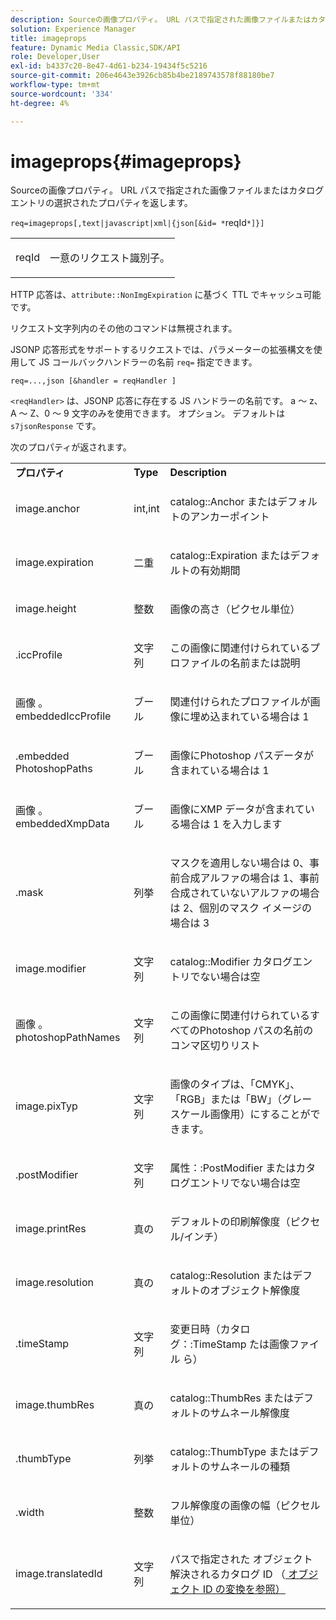 ```yaml
---
description: Sourceの画像プロパティ。 URL パスで指定された画像ファイルまたはカタログエントリの選択されたプロパティを返します。
solution: Experience Manager
title: imageprops
feature: Dynamic Media Classic,SDK/API
role: Developer,User
exl-id: b4337c20-8e47-4d61-b234-19434f5c5216
source-git-commit: 206e4643e3926cb85b4be2189743578f88180be7
workflow-type: tm+mt
source-wordcount: '334'
ht-degree: 4%

---
```


# imageprops{#imageprops}

Sourceの画像プロパティ。 URL パスで指定された画像ファイルまたはカタログエントリの選択されたプロパティを返します。

`req=imageprops[,text|javascript|xml|{json[&id= *`reqId`*]}]`

<table id="simpletable_8E03127D50444CA7878A6B08E866EE2E"> 
 <tr class="strow"> 
  <td class="stentry"> <p><span class="codeph"><span class="varname"> reqId</span></span> </p> </td> 
  <td class="stentry"> <p>一意のリクエスト識別子。 </p></td> 
 </tr> 
</table>

HTTP 応答は、`attribute::NonImgExpiration` に基づく TTL でキャッシュ可能です。

リクエスト文字列内のその他のコマンドは無視されます。

JSONP 応答形式をサポートするリクエストでは、パラメーターの拡張構文を使用して JS コールバックハンドラーの名前 `req=` 指定できます。

`req=...,json [&handler = reqHandler ]`

`<reqHandler>` は、JSONP 応答に存在する JS ハンドラーの名前です。 a ～ z、A ～ Z、0 ～ 9 文字のみを使用できます。 オプション。 デフォルトは `s7jsonResponse` です。

次のプロパティが返されます。

<table id="table_5F289E2E21594A5598DF98E65DEDDFA0"> 
 <tbody> 
  <tr> 
   <td> <b> プロパティ </b> </td> 
   <td> <b> Type</b> </td> 
   <td> <b> Description</b> </td> 
  </tr> 
  <tr> 
   <td> <p> <span class="codeph"> image.anchor</span> </p> </td> 
   <td> <p> int,int </p> </td> 
   <td> <p> <span class="codeph"> catalog::Anchor</span> またはデフォルトのアンカーポイント </p> </td> 
  </tr> 
  <tr> 
   <td> <p> <span class="codeph"> image.expiration</span> </p> </td> 
   <td> <p> 二重 </p> </td> 
   <td> <p> <span class="codeph"> catalog::Expiration</span> またはデフォルトの有効期間 </p> </td> 
  </tr> 
  <tr> 
   <td> <p> <span class="codeph"> image.height</span> </p> </td> 
   <td> <p> 整数 </p> </td> 
   <td> <p>画像の高さ（ピクセル単位） </p> </td> 
  </tr> 
  <tr> 
   <td> <p> <span class="codeph">.iccProfile</span> </p> </td> 
   <td> <p> 文字列 </p> </td> 
   <td> <p> この画像に関連付けられているプロファイルの名前または説明 </p> </td> 
  </tr> 
  <tr> 
   <td> <p> 画像 <span class="codeph">。 embeddedIccProfile</span> </p> </td> 
   <td> <p> ブール </p> </td> 
   <td> <p> 関連付けられたプロファイルが画像に埋め込まれている場合は 1 </p> </td> 
  </tr> 
  <tr> 
   <td> <p> <span class="codeph">.embedded PhotoshopPaths</span> </p> </td> 
   <td> <p> ブール </p> </td> 
   <td> <p> 画像にPhotoshop パスデータが含まれている場合は 1 </p> </td> 
  </tr> 
  <tr> 
   <td> <p> 画像 <span class="codeph">。 embeddedXmpData</span> </p> </td> 
   <td> <p> ブール </p> </td> 
   <td> <p> 画像にXMP データが含まれている場合は 1 を入力します </p> </td> 
  </tr> 
  <tr> 
   <td> <p> <span class="codeph">.mask</span> </p> </td> 
   <td> <p> 列挙 </p> </td> 
   <td> <p> マスクを適用しない場合は 0、事前合成アルファの場合は 1、事前合成されていないアルファの場合は 2、個別のマスク イメージの場合は 3 </p> </td> 
  </tr> 
  <tr> 
   <td> <p> <span class="codeph"> image.modifier</span> </p> </td> 
   <td> <p> 文字列 </p> </td> 
   <td> <p> <span class="codeph"> catalog::Modifier</span> カタログエントリでない場合は空 </p> </td> 
  </tr> 
  <tr> 
   <td> <p> 画像 <span class="codeph">。 photoshopPathNames</span> </p> </td> 
   <td> <p> 文字列 </p> </td> 
   <td> <p> この画像に関連付けられているすべてのPhotoshop パスの名前のコンマ区切りリスト </p> </td> 
  </tr> 
  <tr> 
   <td> <p> <span class="codeph"> image.pixTyp</span> </p> </td> 
   <td> <p> 文字列 </p> </td> 
   <td> <p> 画像のタイプは、「CMYK」、「RGB」または「BW」（グレースケール画像用）にすることができます。 </p> </td> 
  </tr> 
  <tr> 
   <td> <p> <span class="codeph">.postModifier</span> </p> </td> 
   <td> <p> 文字列 </p> </td> 
   <td> <p> <span class="codeph"> 属性：:PostModifier</span> またはカタログエントリでない場合は空 </p> </td> 
  </tr> 
  <tr> 
   <td> <p> <span class="codeph"> image.printRes</span> </p> </td> 
   <td> <p> 真の </p> </td> 
   <td> <p> デフォルトの印刷解像度（ピクセル/インチ） </p> </td> 
  </tr> 
  <tr> 
   <td> <p> <span class="codeph"> image.resolution</span> </p> </td> 
   <td> <p> 真の </p> </td> 
   <td> <p> <span class="codeph"> catalog::Resolution</span> またはデフォルトのオブジェクト解像度 </p> </td> 
  </tr> 
  <tr> 
   <td> <p> <span class="codeph">.timeStamp</span> </p> </td> 
   <td> <p> 文字列 </p> </td> 
   <td> <p>変更日時（カタログ：:TimeStamp<span class="codeph"> たは画像ファイル </span> ら） </p> </td> 
  </tr> 
  <tr> 
   <td> <p> <span class="codeph"> image.thumbRes</span> </p> </td> 
   <td> <p> 真の </p> </td> 
   <td> <p> <span class="codeph"> catalog::ThumbRes</span> またはデフォルトのサムネール解像度 </p> </td> 
  </tr> 
  <tr> 
   <td> <p> <span class="codeph">.thumbType</span> </p> </td> 
   <td> <p> 列挙 </p> </td> 
   <td> <p> <span class="codeph"> catalog::ThumbType</span> またはデフォルトのサムネールの種類 </p> </td> 
  </tr> 
  <tr> 
   <td> <p> <span class="codeph">.width</span> </p> </td> 
   <td> <p> 整数 </p> </td> 
   <td> <p> フル解像度の画像の幅（ピクセル単位） </p> </td> 
  </tr> 
  <tr> 
   <td> <p> <span class="codeph"> image.translatedId</span> </p> </td> 
   <td> <p> 文字列 </p> </td> 
   <td> <p> パスで指定された <span class="varname"> オブジェクト </span> 解決されるカタログ ID （<a href="../../../../../../is-api/http-ref/image-serving-api-ref/c-http-protocol-reference/c-syntax-and-features/r-object-id-translation.md#reference-cf3e34e6cbb346d69ded9982bfdef414" type="reference" format="dita" scope="local"> オブジェクト ID の変換を参照） </a> </p> </td> 
  </tr> 
 </tbody> 
</table>
